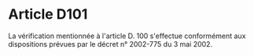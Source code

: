 # Article D101

La vérification mentionnée à l'article D. 100 s'effectue conformément aux dispositions prévues par le décret n° 2002-775 du 3 mai 2002.